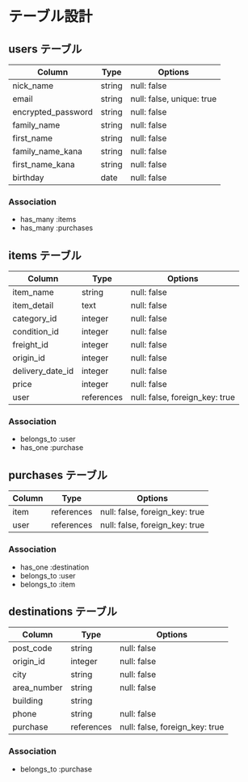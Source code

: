 # テーブル設計

## users テーブル

| Column             | Type   | Options     |
| ------------------ | ------ | ----------- |
| nick_name          | string | null: false |
| email              | string | null: false, unique: true |
| encrypted_password | string | null: false |
| family_name        | string | null: false |   
| first_name         | string | null: false | 
| family_name_kana   | string | null: false | 
| first_name_kana    | string | null: false | 
| birthday           | date   | null: false |

### Association

- has_many :items
- has_many :purchases

## items テーブル

| Column          | Type       | Options                        |
| -------------   | ---------- | ------------------------------ |
| item_name       | string     | null: false                    |
| item_detail     | text       | null: false                    |
| category_id     | integer    | null: false                    |
| condition_id    | integer    | null: false                    |
| freight_id      | integer    | null: false                    |
| origin_id       | integer    | null: false                    |
| delivery_date_id| integer    | null: false                    |
| price           | integer    | null: false                    |
| user            | references | null: false, foreign_key: true |



### Association

- belongs_to :user
- has_one :purchase


## purchases テーブル

| Column    | Type       | Options                        |
| --------- | ---------- | ------------------------------ |
| item      | references | null: false, foreign_key: true |
| user      | references | null: false, foreign_key: true |


### Association

- has_one :destination
- belongs_to :user
- belongs_to :item


## destinations テーブル

| Column      | Type       | Options                        |
| ----------- | ---------- | ------------------------------ |
| post_code   | string     | null: false                    |
| origin_id   | integer    | null: false                    |
| city        | string     | null: false                    |
| area_number | string     | null: false                    |
| building    | string     |                                |
| phone       | string     | null: false                    |
| purchase    | references | null: false, foreign_key: true |


### Association

- belongs_to :purchase


